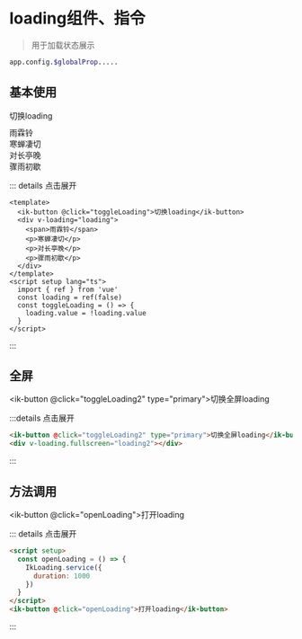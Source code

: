 # loading组件、指令
> 用于加载状态展示
```bash
app.config.$globalProp.....
```
## 基本使用
<div style="margin: 10px 0">
  <ik-button @click="toggleLoading">切换loading</ik-button>
</div>
<div v-loading="loading">
  <div>雨霖铃</div>
  <div>寒蝉凄切</div>
  <div>对长亭晚</div>
  <div>骤雨初歇</div>
</div>

::: details 点击展开
```vue
<template>
  <ik-button @click="toggleLoading">切换loading</ik-button>
  <div v-loading="loading">
    <span>雨霖铃</span>
    <p>寒蝉凄切</p>
    <p>对长亭晚</p>
    <p>骤雨初歇</p>
  </div>
</template>
<script setup lang="ts">
  import { ref } from 'vue'
  const loading = ref(false)
  const toggleLoading = () => {
    loading.value = !loading.value
  }
</script>
```
:::

## 全屏
<ik-button @click="toggleLoading2" type="primary">切换全屏loading</ik-button>
<div v-loading.fullscreen="loading2"></div>

:::details 点击展开
```html
<ik-button @click="toggleLoading2" type="primary">切换全屏loading</ik-button>
<div v-loading.fullscreen="loading2"></div>
```
:::

## 方法调用

<ik-button @click="openLoading">打开loading</ik-button>

::: details 点击展开

```html
<script setup>
  const openLoading = () => {
    IkLoading.service({
      duration: 1000
    })
  }
</script>
<ik-button @click="openLoading">打开loading</ik-button>
```
:::

<script setup>
  import { ref } from 'vue'
  import { loadingService as IkLoading } from '../../packages/ikui-components/loading'
  const loading = ref(false)
  const loading2 = ref(false)
  const toggleLoading = () => {
    loading.value = !loading.value
  }
  const toggleLoading2 = () => {
    loading2.value = true
    setTimeout(() => {
      loading2.value = false
    }, 2000);
  }
  const openLoading = () => {
    IkLoading.service({
      duration: 1000
    })
  }

</script>
